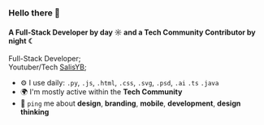 ### Hello there 👋

#### A Full-Stack Developer by day ☼ and a Tech Community Contributor by night ☾

Full-Stack Developer;<br>
Youtuber/Tech [SalisYB](https://www.youtube.com/@Salisyb);<br>

- ⚙️ I use daily: `.py`, `.js`, `.html`, `.css`, `.svg`, `.psd`, `.ai` `.ts` `.java`
- 🌍 I'm mostly active within the **Tech Community**
- 💬 `ping` me about **design**, **branding**, **mobile**, **development**, **design thinking**
